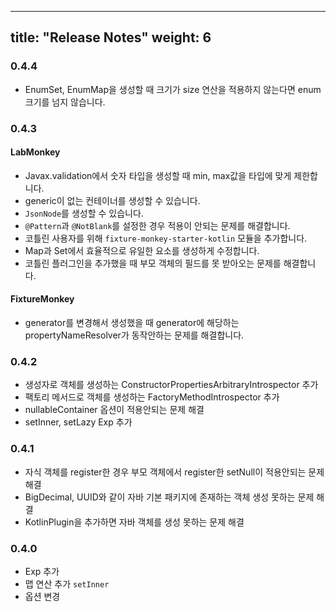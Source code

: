 
---
title: "Release Notes"
weight: 6
---
### 0.4.4
* EnumSet, EnumMap을 생성할 때 크기가 size 연산을 적용하지 않는다면 enum 크기를 넘지 않습니다.

### 0.4.3
#### LabMonkey
* Javax.validation에서 숫자 타입을 생성할 때 min, max값을 타입에 맞게 제한합니다.
* generic이 없는 컨테이너를 생성할 수 있습니다.
* `JsonNode`를 생성할 수 있습니다.
* `@Pattern`과 `@NotBlank`를 설정한 경우 적용이 안되는 문제를 해결합니다.
* 코틀린 사용자를 위해 `fixture-monkey-starter-kotlin` 모듈을 추가합니다.
* Map과 Set에서 효율적으로 유일한 요소를 생성하게 수정합니다.
* 코틀린 플러그인을 추가했을 때 부모 객체의 필드를 못 받아오는 문제를 해결합니다.

#### FixtureMonkey
* generator를 변경해서 생성했을 때 generator에 해당하는 propertyNameResolver가 동작안하는 문제를 해결합니다.

### 0.4.2
* 생성자로 객체를 생성하는 ConstructorPropertiesArbitraryIntrospector 추가
* 팩토리 메서드로 객체를 생성하는 FactoryMethodIntrospector 추가
* nullableContainer 옵션이 적용안되는 문제 해결
* setInner, setLazy Exp 추가

### 0.4.1
* 자식 객체를 register한 경우 부모 객체에서 register한 setNull이 적용안되는 문제 해결
* BigDecimal, UUID와 같이 자바 기본 패키지에 존재하는 객체 생성 못하는 문제 해결
* KotlinPlugin을 추가하면 자바 객체를 생성 못하는 문제 해결

### 0.4.0
* Exp 추가
* 맵 연산 추가 `setInner`
* 옵션 변경
